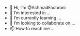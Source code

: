 - 👋 Hi, I’m @AchmadFachroni
- 👀 I’m interested in ...
- 🌱 I’m currently learning ...
- 💞️ I’m looking to collaborate on ...
- 📫 How to reach me ...

<!---
AchmadFachroni/AchmadFachroni is a ✨ special ✨ repository because its `README.md` (this file) appears on your GitHub profile.
You can click the Preview link to take a look at your changes.
--->
